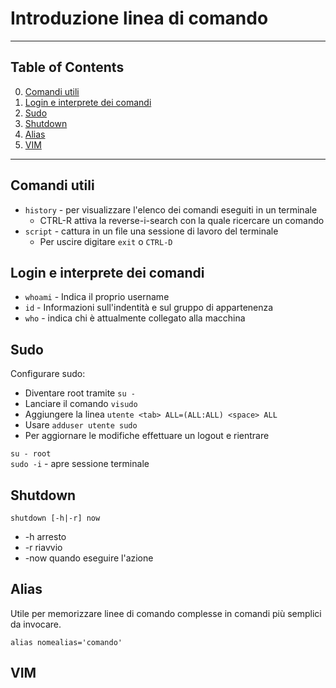 # Introduzione linea di comando

---------------
## Table of Contents

0. [Comandi utili](#comandi-utili)
1. [Login e interprete dei comandi](#login-e-interprete-dei-comandi)
2. [Sudo](#sudo)
3. [Shutdown](#shutdown)
4. [Alias](#alias)
5. [VIM](#vim)
---------------
## Comandi utili

- `history` - per visualizzare l'elenco dei comandi eseguiti in un terminale
  - CTRL-R attiva la reverse-i-search con la quale ricercare un comando
- `script` - cattura in un file una sessione di lavoro del terminale
  - Per uscire digitare `exit` o `CTRL-D`

## Login e interprete dei comandi

  * `whoami` - Indica il proprio username
  * `id` - Informazioni sull'indentità e sul gruppo di appartenenza
  * `who` - indica chi è attualmente collegato alla macchina


## Sudo

Configurare sudo:
 * Diventare root tramite `su -`
 * Lanciare il comando `visudo`
 * Aggiungere la linea `utente <tab> ALL=(ALL:ALL) <space> ALL`
 * Usare `adduser utente sudo`
 * Per aggiornare le modifiche effettuare un logout e rientrare

`su - root`  
`sudo -i` - apre sessione terminale


## Shutdown

`shutdown [-h|-r] now` 
* -h arresto  
* -r riavvio  
* -now quando eseguire l'azione

## Alias

Utile per memorizzare linee di comando complesse in comandi più semplici da invocare.

`alias nomealias='comando'`

## VIM

